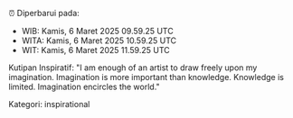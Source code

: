 ⏰ Diperbarui pada:
- WIB: Kamis, 6 Maret 2025 09.59.25 UTC
- WITA: Kamis, 6 Maret 2025 10.59.25 UTC
- WIT: Kamis, 6 Maret 2025 11.59.25 UTC

Kutipan Inspiratif:
"I am enough of an artist to draw freely upon my imagination. Imagination is more important than knowledge. Knowledge is limited. Imagination encircles the world."


Kategori: inspirational

